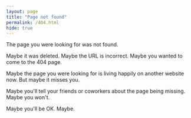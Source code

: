 ```yaml
---
layout: page
title: "Page not found"
permalink: /404.html
hide: true
---
```


The page you were looking for was not found.

Maybe it was deleted. Maybe the URL is incorrect. Maybe you wanted to come to
the 404 page.

Maybe the page you were looking for is living happily on another website now.
But maybe it misses you.

Maybe you'll tell your friends or coworkers about the page being missing. Maybe
you won't.

Maybe you'll be OK. Maybe.
